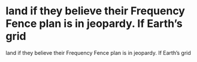 # land if they believe their Frequency Fence plan is in jeopardy. If Earth’s grid

land if they believe their Frequency Fence plan is in jeopardy. If Earth’s grid